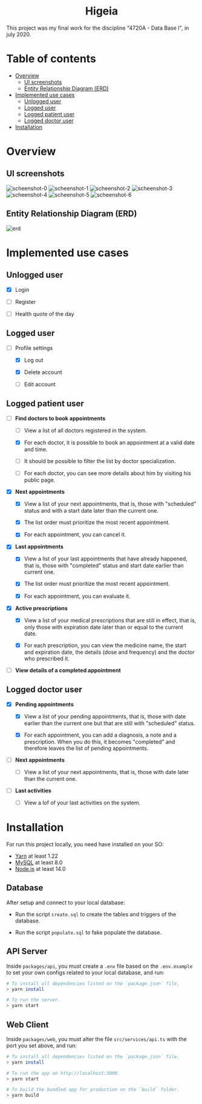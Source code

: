 <h1 align="center">Higeia</h1>
This project was my final work for the discipline "4720A - Data Base I", in july 2020.

# Table of contents

- [Overview](#overview)
  - [UI screenshots](#ui-screenshots)
  - [Entity Relationship Diagram (ERD)](#entity-relationship-diagram-erd)
- [Implemented use cases](#implemented-use-cases)
  - [Unlogged user](#unlogged-user)
  - [Logged user](#logged-user)
  - [Logged patient user](#logged-patient-user)
  - [Logged doctor user](#logged-doctor-user)
- [Installation](#installation)

# Overview

## UI screenshots

![scheenshot-0](./images/screenshot-0.png)
![scheenshot-1](./images/screenshot-1.png)
![scheenshot-2](./images/screenshot-2.png)
![scheenshot-3](./images/screenshot-3.png)
![scheenshot-4](./images/screenshot-4.png)
![scheenshot-5](./images/screenshot-5.png)
![scheenshot-6](./images/screenshot-6.png)

## Entity Relationship Diagram (ERD)

![erd](./images/erd.png)

# Implemented use cases

## Unlogged user

- [x] Login

- [ ] Register

- [ ] Health quote of the day

## Logged user

- [ ] Profile settings

  - [x] Log out

  - [x] Delete account

  - [ ] Edit account

## Logged patient user

- [ ] **Find doctors to book appointments**

  - [ ] View a list of all doctors registered in the system.

  - [x] For each doctor, it is possible to book an appointment at a valid date and time.

  - [ ] It should be possible to filter the list by doctor specialization.

  - [ ] For each doctor, you can see more details about him by visiting his public page.

- [x] **Next appointments**

  - [x] View a list of your next appointments, that is, those with "scheduled" status and with a start date later than the current one.

  - [x] The list order must prioritize the most recent appointment.

  - [x] For each appointment, you can cancel it.

- [x] **Last appointments**

  - [x] View a list of your last appointments that have already happened, that is, those with "completed" status and start date earlier than current one.

  - [x] The list order must prioritize the most recent appointment.

  - [x] For each appointment, you can evaluate it.

- [x] **Active prescriptions**

  - [x] View a list of your medical prescriptions that are still in effect, that is, only those with expiration date later than or equal to the current date.

  - [x] For each prescription, you can view the medicine name, the start and expiration date, the details (dose and frequency) and the doctor who prescribed it.

- [ ] **View details of a completed appointment**

## Logged doctor user

- [x] **Pending appointments**

  - [x] View a list of your pending appointments, that is, those with date earlier than the current one but that are still with "scheduled" status.

  - [x] For each appointment, you can add a diagnosis, a note and a prescription. When you do this, it becomes "completed" and therefore leaves the list of pending appointments.

- [ ] **Next appointments**

  - [ ] View a list of your next appointments, that is, those with date later than the current one.

- [ ] **Last activities**

  - [ ] View a lof of your last activities on the system.



# Installation

For run this project locally, you need have installed on your SO:

- [Yarn](https://classic.yarnpkg.com/en/docs/install) at least 1.22
- [MySQL](https://dev.mysql.com/doc/refman/8.0/en/installing.html) at least 8.0
- [Node.js](https://nodejs.org/en/download/) at least 14.0

## Database

<!-- mysql --user=root --password=123456789 --database=higeia -->

After setup and connect to your local database:

  - Run the script `create.sql` to create the tables and triggers of the database.

  - Run the script `populate.sql` to fake populate the database.

## API Server

Inside `packages/api`, you must create a `.env` file based on the `.env.example` to set your own configs related to your local database, and run:

```bash
# To install all dependencies listed on the `package.json` file.
> yarn install

# To run the server.
> yarn start
```

## Web Client

Inside `packages/web`, you must alter the file `src/services/api.ts` with the port you set above, and run:

```bash
# To install all dependencies listed on the `package.json` file.
> yarn install

# To run the app on http://localhost:3000.
> yarn start

# To build the bundled app for production on the `build` folder.
> yarn build
```

